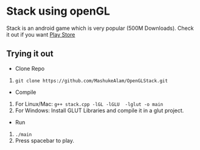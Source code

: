 # Stack using openGL
Stack is an android game which is very popular (500M Downloads). Check it out if you want [Play Store](https://play.google.com/store/apps/details?id=com.ketchapp.stack&hl=en&gl=US)

## Trying it out
* Clone Repo
1. ```git clone https://github.com/MashukeAlam/OpenGLStack.git```
* Compile
1. For Linux/Mac: ```g++ stack.cpp -lGL -lGLU  -lglut -o main```
2. For Windows: Install GLUT Libraries and compile it in a glut project.
* Run
1. ```./main```
2. Press spacebar to play.